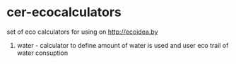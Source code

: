 cer-ecocalculators
==================

set of eco calculators for using on http://ecoidea.by

1. water - calculator to define amount of water is used and user eco trail of water consuption
